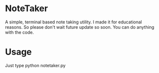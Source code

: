 # NoteTaker
A simple, terminal based note taking utility. I made it for educational reasons. So please don't wait future update so soon. You can do anything with the code.

# Usage
Just type python notetaker.py
